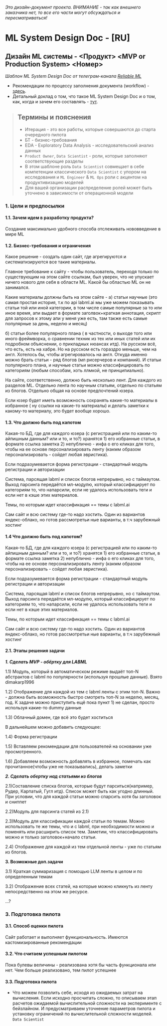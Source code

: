 *Это дизайн-документ проекта. ВНИМАНИЕ - так как внешнего заказчика нет, то все его части могут обсуждаться и пересматриваться!*

# ML System Design Doc - [RU]
## Дизайн ML системы - \<Продукт\> \<MVP or Production System\> \<Номер\>

*Шаблон ML System Design Doc от телеграм-канала [Reliable ML](https://t.me/reliable_ml)*   

- Рекомендации по процессу заполнения документа (workflow) - [здесь](https://github.com/IrinaGoloshchapova/ml_system_design_doc_ru/blob/main/ML_System_Design_Doc_Workflow.md).  
- Детальный доклад о том, что такое ML System Design Doc и о том, как, когда и зачем его составлять - [тут](https://www.youtube.com/watch?v=PW9TGNr1Vqk).
    
> ## Термины и пояснения
> - Итерация - это все работы, которые совершаются до старта очередного пилота  
> - БТ - бизнес-требования 
> - EDA - Exploratory Data Analysis - исследовательский анализ данных  
> - `Product Owner`,  `Data Scientist` - роли, которые заполняют соответствующие разделы 
> - В этом шаблоне роль `Data Scientist` совмещает в себе компетенции классического `Data Scientist` с упором на исследования и `ML Engineer` & `ML Ops` роли с акцентом на продуктивизацию моделей
> - Для вашей организации распределение ролей может быть уточнено в зависимости от операционной модели 

### 1. Цели и предпосылки 
#### 1.1. Зачем идем в разработку продукта?  

Создание максимально удобного способа отслеживать нововведение в мире ML

#### 1.2. Бизнес-требования и ограничения  

Какое решение - создать один сайт, где агрегируются и систематизируются все такие материалы.

Главное требование к сайту - чтобы пользователь, переходя только по существующим на этом сайте ссылкам, был уверен, что не упускает ничего нового для себя в области ML. Какой бы областью ML он не занимался.

Какие материалы должны быть на этом сайте - а) статьи научные (это самая простая история, т.к по api labml.ai мы уже можем показывать статьи той или иной категории, в том числе самые популярные за то или иное время, апи выдает в формате заголвок+краткая аннотация, скрипт для запросов к этому апи у меня уже есть, там также есть самые популярные за день, неделю и месяц)

б) статьи более популярного плана ( в частности, о выходе того или иного фреймворка, о сравнении техник из тех или иных статей или их подробном объяснении, о прикладных нюансах итд). На русском всё, что есть, есть на хабре. Но на русском есть гораздро меньше, чем на англ. Хотелось бы, чтобы агрегировалось на англ. Откуда именно можно брать статьи - ряд блогов (мл рисерчеров и компаний). И статьи популярного плана, и научные статьи можно классифицировать по категориям (любым способам, хоть ллмкой, не принципиально). 

На сайте, соответственно, должно быть несколько лент. Для каждого из разделов ML. Отдельно лента по научным статьям, отдельно по статьям из блогов. Отдельно общая на основе предпочтений юзера.

Если юзер будет иметь возможность сохранять какие-то материалы в избранное ( ну ссылки на какие-то материалы) и делать заметки к какому-то материалу, это будет вообще хорошо.

#### 1.3. Что должно быть под капотом 

Какая-то БД, где для каждого юзера (с регистрацией или по каким-то айпишным данным? или и то, и то?) хранятся 1) его избранные статьи, в формате ссылка заметка 2) непублично - инфа о его кликах для того, чтобы на ее основе персонализировать ленту (какмм образом персонализировать - сойдет любая эвристика).

Если подразумевается форма регистрации - стандартный модуль регистрации и авторизации

Система, парсящая labml и список блогов непрерывно, но с таймаутом. Выход парсинга передаётся мл-модулю, который классифицирует по категориям то, что напарсили, если не удалось использовать теги и если нет в кэше этих материалов.

Темы, по которым идет классификация == темы с labml.ai

Сам сайт и всю систему где-то надо хостить. Один из вариантов яндекс-облако, но готов рассмотретьи ные варианты, в т.ч зарубежный хостинг

#### 1.4 Что должно быть под капотом?

Какая-то БД, где для каждого юзера (с регистрацией или по каким-то айпишным данным? или и то, и то?) хранятся 1) его избранные статьи, в формате ссылка заметка 2) непублично - инфа о его кликах для того, чтобы на ее основе персонализировать ленту (какмм образом персонализировать - сойдет любая эвристика).

Если подразумевается форма регистрации - стандартный модуль регистрации и авторизации

Система, парсящая labml и список блогов непрерывно, но с таймаутом. Выход парсинга передаётся мл-модулю, который классифицирует по категориям то, что напарсили, если не удалось использовать теги и если нет в кэше этих материалов.

Темы, по которым идет классификация == темы с labml.ai

Сам сайт и всю систему где-то надо хостить. Один из вариантов яндекс-облако, но готов рассмотретьи ные варианты, в т.ч зарубежный хостинг

#### 2.1. Этапы решения задачи 

***1. Сделать MVP - обёртку для LABML***

1.1) Модуль, который в автоматическом режиме выдаёт топ-N абстрактов с labml по популярности (используя прошлые данные). Взято dimakarp1996

1.2) Отображение для каждой из тем с labml ленты с этим топ-N. Важно - должна быть возможность быстро смотреть топ-N за неделю, месяц, год. К задаче можно приступить ещё пока пункт 1) не сделан, просто используя какие-то dummy данные

1.3) Облачный домен, где всё это будет хоститься

В дальнейшем можно добавить следующее:

1.4) Форма регистрации

1.5) Вставляем рекомендации для пользователей на основании уже просмотренного.

1.6) Добавляем возможность добавлять в избранное, помечать как прочитанное(чтобы уже не показывались), делать заметки

***2. Сделать обертку над статьями из блогов***

2.1)Составление списка блогов, которые будут парситься(например, Рудер, Карпатый, Гугл итд). Список может быть как угодно длинный. При условии, что для каждой статьи можно спарсить хотя бы заголовок и сниппет

2.2)Модуль для парсинга статей из 2.1)

2.3)Модуль для классификации каждой статьи по темам. Можно использовать те же темы, что и с labml, при необходимости можно и поменять или расширить список тем. Заметим, что классифицировать можно и только заголовок+начало статьи.

2.4) Отображение для каждой из тем отдельной ленты - уже по статьям из блогов.

**3. Возможные доп.задачи**

3.1) Краткая суммаризация с помощью LLM ленты в целом и по определенным темам

3.2) Отображение всех статей, на которые можно кликнуть из ленту непосредственно на этом же ресурсе.

...?

  
### 3. Подготовка пилота  
  
#### 3.1. Способ оценки пилота  
  
Сайт работает и выполняет функциональность. Имеются кастомизированные рекомендации
  
#### 3.2. Что считаем успешным пилотом  
  
Пока булевы величины - реализована хотя бы часть функционала или нет. Чем больше реализовано, тем пилот успешнее

#### 3.3. Подготовка пилота  
  
- Что можем позволить себе, исходя из ожидаемых затрат на вычисления. Если исходно просчитать сложно, то описываем этап расчетов ожидаемой вычислительной сложности на эксперименте с бейзлайном. И предусматриваем уточнение параметров пилота и установку ограничений по вычислительной сложности моделей. `Data Scientist` 
